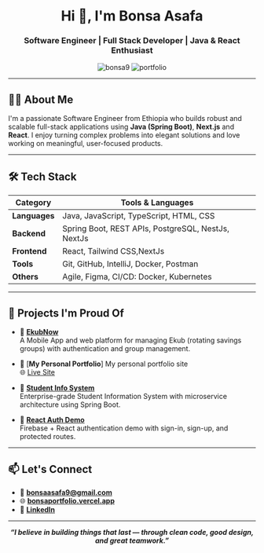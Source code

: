 <h1 align="center">Hi 👋, I'm Bonsa Asafa</h1>
<h3 align="center">Software Engineer | Full Stack Developer | Java & React Enthusiast</h3>

<p align="center">
  <img src="https://komarev.com/ghpvc/?username=bonsa9&label=Profile%20views&color=0e75b6&style=flat" alt="bonsa9" />
  <img src="https://img.shields.io/badge/Portfolio-%F0%9F%8C%90-blue?style=flat&logo=vercel&logoColor=white" alt="portfolio" />
</p>

---

## 🧑‍💻 About Me

I'm a passionate Software Engineer from Ethiopia who builds robust and scalable full-stack applications using **Java (Spring Boot)**, **Next.js** and **React**. I enjoy turning complex problems into elegant solutions and love working on meaningful, user-focused products.

---

## 🛠️ Tech Stack

| Category    | Tools & Languages |
|------------|------------------|
| **Languages** | Java, JavaScript, TypeScript, HTML, CSS |
| **Backend**   | Spring Boot, REST APIs, PostgreSQL, NestJs, NextJs |
| **Frontend**  | React, Tailwind CSS,NextJs |
| **Tools**     | Git, GitHub, IntelliJ, Docker, Postman |
| **Others**    | Agile, Figma, CI/CD: Docker, Kubernetes |

---

## 🚀 Projects I'm Proud Of

- 🔹 [**EkubNow**](https://github.com/DabalaYonas/EkubNow-App)  
  A  Mobile App and web platform for managing Ekub (rotating savings groups) with authentication and group management.

- 🔹 [**My Personal Portfolio**] 
  My personal portfolio site  
  🌐 [Live Site](https://bonsaportfolio.vercel.app)

- 🔹 [**Student Info System**](https://github.com/bonsa9/sims)  
  Enterprise-grade Student Information System with microservice architecture using Spring Boot.

- 🔹 [**React Auth Demo**](https://github.com/bonsa9/react-auth-demo)  
  Firebase + React authentication demo with sign-in, sign-up, and protected routes.

---

## 📫 Let's Connect

- 📧 **bonsaasafa9@gmail.com**
- 🌐 [**bonsaportfolio.vercel.app**](https://bonsaportfolio.vercel.app)
- 💼 [**LinkedIn**](https://www.linkedin.com/in/)

---

<p align="center"><strong><i>“I believe in building things that last — through clean code, good design, and great teamwork.”</i></strong></p>
